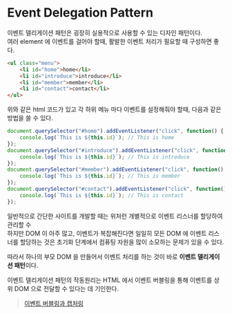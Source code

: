 # Event Delegation Pattern
이벤트 델리게이션 패턴은 굉장히 실용적으로 사용할 수 있는 디자인 패턴이다.<br>
여러 element 에 이벤트를 걸어야 할때, 활발한 이벤트 처리가 필요할 때 구성하면 좋다.

```html
<ul class="menu">
    <li id="home">home</li>
    <li id="introduce">introduce</li>
    <li id="member">member</li>
    <li id="contact">contact</li>
</ul>
```
위와 같은 html 코드가 있고 각 하위 메뉴 마다 이벤트를 설정해줘야 할때, 다음과 같은 방법을 쓸 수 있다.
```javascript
document.querySelector("#home").addEventListener("click", function() {
    console.log(`This is ${this.id}`); // This is home
});
document.querySelector("#introduce").addEventListener("click", function() {
    console.log(`This is ${this.id}`); // This is introduce
});
document.querySelector("#member").addEventListener("click", function() {
    console.log(`This is ${this.id}`); // This is member
});
document.querySelector("#contact").addEventListener("click", function() {
    console.log(`This is ${this.id}`); // This is contact
});
```
일반적으로 간단한 사이트를 개발할 때는 위처런 개별적으로 이벤트 리스너를 할당하여 관리할 수  
하지만 DOM 이 아주 많고, 이벤트가 복잡해진다면 일일히 모든 DOM 에 이벤트 리스너를 할당하는 것은 초기화 단계에서 컴퓨팅 자원을 많이 소모하는 문제가 있을 수 있다. 

따라서 하나의 부모 DOM 을 만들어서 이벤트 처리를 하는 것이 바로 **이벤트 델리게이션 패턴**이다. 

이벤트 델리게이션 패턴의 작동원리는 HTML 에서 이벤트 버블링을 통해 이벤트를 상위 DOM 으로 전달할 수 있다는 데 기인한다. <br>
> [이벤트 버블링과 캡처링](./)

